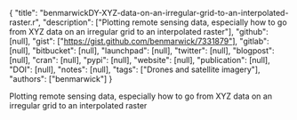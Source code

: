 {
  "title": "benmarwickDY-XYZ-data-on-an-irregular-grid-to-an-interpolated-raster.r",
  "description": ["Plotting remote sensing data, especially how to go from XYZ data on an irregular grid to an interpolated raster"],
  "github": [null],
  "gist": ["https://gist.github.com/benmarwick/7331879"],
  "gitlab": [null],
  "bitbucket": [null],
  "launchpad": [null],
  "twitter": [null],
  "blogpost": [null],
  "cran": [null],
  "pypi": [null],
  "website": [null],
  "publication": [null],
  "DOI": [null],
  "notes": [null],
  "tags": ["Drones and satellite imagery"],
  "authors": ["benmarwick"]
}

<!-- Generated by csv2md.R – do not edit by hand -->

Plotting remote sensing data, especially how to go from XYZ data on an irregular grid to an interpolated raster